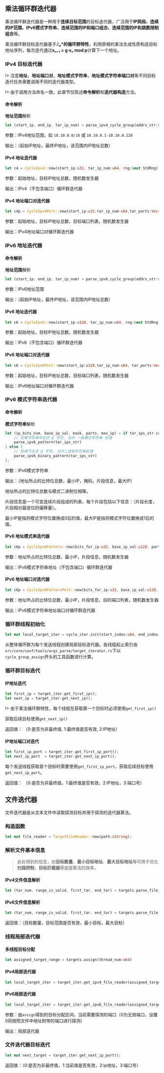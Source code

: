 ## 乘法循环群迭代器

乘法循环群迭代器是一种用于**连续目标范围**的目标迭代器，广泛用于**IP网段、连续的IP范围、IPv6模式字符串、连续范围的IP和端口组合、连续范围的IP和跳数限制组合**等。

乘法循环群目标迭代器基于**ℤₚ\*的循环群特性**，利用原根的乘法生成性质构造目标地址序列，每次迭代通过**xₙ₊₁ = g·xₙ mod p**计算下一个地址。

### IPv4 目标迭代器

!> 注意**地址**，**地址端口对**，**地址模式字符串**，**地址模式字符串端口对**等不同目标迭代任务需要调用不同的迭代器类型。

!> 由于调用方法命名一致，此章节仅陈述**命令解析**和**迭代器构造**方法。

#### 命令解析

**地址范围**解析

```rust
let (start_ip, end_ip, tar_ip_num) = parse_ipv4_cycle_group(addrs_str:&str);
```

参数：IPv4地址范围，如 `10.10.0.0/16` 或 `10.10.0.1-10.10.0.220`

输出：（起始IP地址，最终IP地址，该范围内IP地址总数） 

#### IPv4 地址迭代器

```rust
let c4 = CycleIpv4::new(start_ip:u32, tar_ip_num:u64, rng:&mut StdRng)
```

参数：起始地址，目标IP地址总数，随机数发生器

输出：IPv4（不包含端口）循环群迭代器

#### IPv4 地址端口对迭代器

```rust
let c4p = CycleIpv4Port::new(start_ip:u32,tar_ip_num:u64,tar_ports:Vec<u16>, rng:&mut StdRng);
```

参数：起始地址，目标IP地址总数，目标端口列表，随机数发生器

输出：IPv4地址端口对循环群迭代器

### IPv6 地址迭代器

#### 命令解析

**地址范围**解析

```rust
let (start_ip, end_ip, tar_ip_num) = parse_ipv6_cycle_group(addrs_str:&str);
```

参数：IPv6地址范围

输出：（起始IP地址，最终IP地址，该范围内IP地址总数）

#### IPv6 地址迭代器

```rust
let c6 = CycleIpv6::new(start_ip:u128, tar_ip_num:u64, rng:&mut StdRng)
```

参数：起始地址，目标IP地址总数，随机数发生器

输出：IPv6（不包含端口）循环群迭代器

#### IPv6 地址端口对迭代器

```rust
let c6 = CycleIpv6Port::new(start_ip:u128,tar_ip_num:u64, tar_ports:Vec<u16>, rng:&mut StdRng)
```

参数：起始地址，目标IP地址总数，目标端口列表，随机数发生器

输出：IPv6地址端口对循环群迭代器

### IPv6 模式字符串迭代器

#### 命令解析

**模式字符串**解析

```rust
let (ip_bits_num, base_ip_val, mask, parts, max_ip) = if tar_ips_str.contains('@'){
    // 如果字符串中包含 @ 字符, 当作 一般模式字符串 处理
    parse_ipv6_pattern(tar_ips_str)
} else {
    // 如果不包含 @ 字符, 当作二进制字符串处理
    parse_ipv6_binary_pattern(tar_ips_str)
};
```

参数：IPv6模式字符串

输出：（地址所占的比特位总数，最小IP，掩码，片段信息，最大IP）  

地址所占的比特位总数与模式二进制位相等。

片段信息是一个可变连续片段组成的列表，每个片段包括以下信息：（片段长度，片段相对最低位的偏移量）。

最小IP是指将模式字符位置换成0后的值，最大IP是指将模式字符位置换成1后的值。

#### IPv6 地址模式串迭代器

```rust
let c6p = CycleIpv6Pattern::new(bits_for_ip:u32, base_ip_val:u128, parts:Vec<(u32, u32)>, rng:&mut StdRng)
```

参数：地址所占的比特位总数，最小IP，片段信息，随机数发生器

输出：IPv6模式字符串地址（不包含端口）循环群迭代器

#### IPv6 地址端口对迭代器

```rust
let c6p = CycleIpv6PatternPort::new(bits_for_ip:u32, base_ip_val:u128, parts:Vec<(u32, u32)>, tar_ports:Vec<u16>, rng:&mut StdRng)
```

参数：地址所占的比特位总数，最小IP，片段信息，目的端口列表，随机数发生器

输出：IPv6模式字符串地址端口对循环群迭代器

### 循环群线程初始化

```rust
let mut local_target_iter = cycle_iter.init(start_index:u64, end_index:u64);
```

从整体循环群为每个发送线程创建局部目标迭代器。各线程起止索引由`src/core/conf/tools/args_parse/target_iterator.rs`下以`cycle_group_assign`开头的工具函数进行计算。

### 循环群目标迭代

#### IP地址迭代

```rust
let first_ip = target_iter.get_first_ip();
let next_ip = target_iter.get_next_ip();
```

!> 由于乘法循环群特性，每个线程在获取第一个目标时必须使用`get_first_ip()`

获取后续目标使用`get_next_ip()`

返回值： （0:是否为非最终值, 1:最终值是否有效, 2:IP地址）

#### IP地址端口对迭代

```rust
let first_ip_port = target_iter.get_first_ip_port();
let next_ip_port  = target_iter.get_next_ip_port();
```

每个发送线程获取首个目标时需要使用`get_first_ip_port`，获取后续目标使用`get_next_ip_port`。

返回值： （0:是否为非最终值，1:最终值是否有效，2:IP地址，3:端口号）

## 文件迭代器

文件迭代器是从文本文件中读取探测目标并用于探测的迭代器算法。

### 构造函数

```rust
let mut file_reader = TargetFileReader::new(path:&String);
```

### 解析文件基本信息

> 此处得到的信息，如**目标数量**、**最小目标地址**、**最大目标地址**等可用于优化**扫描控制**，**目标拦截器**等底层算法的效率。

#### IPv4文件信息解析

```rust
let (tar_num, range_is_valid, first_tar, end_tar) = targets.parse_file_info_v4();
```

#### IPv6文件信息解析

```rust
let (tar_num, range_is_valid, first_tar, end_tar) = targets.parse_file_info_v6();
```

返回值：（目标数量，目标范围是否有效，最小目标，最大目标）

### 线程局部迭代器

#### 多线程目标分配

```rust
let assigned_target_range = targets.assign(thread_num:u64)
```

#### IPv4局部迭代器

```rust
let local_target_iter = target_iter.get_ipv4_file_reader(assigned_targets:&(u64,u64,u64), cur_tar_port:u16);
```

#### IPv6局部迭代器

```rust
let local_target_iter = target_iter.get_ipv6_file_reader(assigned_targets:&(u64,u64,u64), cur_tar_port:u16);
```

参数：由`assign`得到的目标分配区间，当前需要探测的端口（0为无效端口，设置0将按照文件中地址附带的端口进行探测）

输出：局部迭代器

### 文件迭代器目标迭代

```rust
let mut next_target = target_iter.get_next_ip_port();
```

返回值：（0:是否为非最终值，1:当前值是否有效，2:ip地址，3:端口号）























